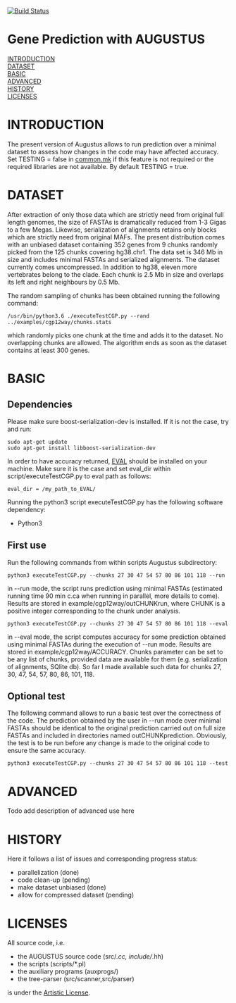 [![Build Status](https://travis-ci.org/Gaius-Augustus/Augustus.svg?branch=master)](https://travis-ci.org/Gaius-Augustus/Augustus)

# Gene Prediction with AUGUSTUS

[INTRODUCTION](#introduction)  
[DATASET](#dataset)  
[BASIC](#basic)  
[ADVANCED](#advanced)  
[HISTORY](#history)  
[LICENSES](#licenses)  

# INTRODUCTION

The present version of Augustus allows to run prediction over a minimal dataset to assess how changes in the code may have affected accuracy. Set TESTING = false in [common.mk](common.mk) if this feature is not required or the required libraries are not available. By default TESTING = true.

# DATASET

After extraction of only those data which are strictly need from original full length genomes, the size of FASTAs is dramatically reduced from 1-3 Gigas to a few Megas. Likewise, serialization of alignments retains only blocks which are strictly need from original MAFs. The present distribution comes with an unbiased dataset containing 352 genes from 9 chunks randomly picked from the 125 chunks covering hg38.chr1. The data set is 346 Mb in size and includes minimal FASTAs and serialized alignments. The dataset currently comes uncompressed. In addition to hg38, eleven more vertebrates belong to the clade. Each chunk is 2.5 Mb in size and overlaps its left and right neighbours by 0.5 Mb. 

The random sampling of chunks has been obtained running the following command:
```
/usr/bin/python3.6 ./executeTestCGP.py --rand ../examples/cgp12way/chunks.stats
```
which randomly picks one chunk at the time and adds it to the dataset. No overlapping chunks are allowed. The algorithm ends as soon as the dataset contains at least 300 genes.

# BASIC

## Dependencies

Please make sure boost-serialization-dev is installed. If it is not the case, try and run:

```
sudo apt-get update
sudo apt-get install libboost-serialization-dev
```
In order to have accuracy returned, [EVAL](https://mblab.wustl.edu/software/download/eval-2.2.8.tar.gz) should be installed on your machine. Make sure it is the case and set eval_dir within script/executeTestCGP.py to eval path as follows:

```
eval_dir = /my_path_to_EVAL/
```

Running the python3 script executeTestCGP.py has the following software dependency:
  - Python3

## First use

Run the following commands from within scripts Augustus subdirectory:
```
python3 executeTestCGP.py --chunks 27 30 47 54 57 80 86 101 118 --run
```
in --run mode, the script runs prediction using minimal FASTAs (estimated running time 90 min c.ca when running in parallel, more details to come). Results are stored in example/cgp12way/outCHUNKrun, where CHUNK is a positive integer corresponding to the chunk under analysis.
```
python3 executeTestCGP.py --chunks 27 30 47 54 57 80 86 101 118 --eval 
```
in --eval mode, the script computes accuracy for some prediction obtained using minimal FASTAs during the execution of --run mode. Results are stored in example/cgp12way/ACCURACY. Chunks parameter can be set to be any list of chunks, provided data are available for them (e.g. serialization of alignments, SQlite db). So far I made available such data for chunks 27, 30, 47, 54, 57, 80, 86, 101, 118.

## Optional test
The following command allows to run a basic test over the correctness of the code. The prediction obtained by the user in --run mode over minimal FASTAs should be identical to the original prediction carried out on full size FASTAs and included in directories named outCHUNKprediction. Obviously, the test is to be run before any change is made to the original code to ensure the same accuracy.
```
python3 executeTestCGP.py --chunks 27 30 47 54 57 80 86 101 118 --test
```

# ADVANCED

Todo add description of advanced use here

# HISTORY

Here it follows a list of issues and corresponding progress status:
  - parallelization (done)
  - code clean-up (pending)
  - make dataset unbiased (done)
  - allow for compressed dataset (pending)

# LICENSES

All source code, i.e.
  - the AUGUSTUS source code (src/*.cc, include/*.hh)
  - the scripts (scripts/*.pl)
  - the auxiliary programs (auxprogs/)
  - the tree-parser (src/scanner,src/parser)
  
is under the [Artistic License](src/LICENSE.TXT).
